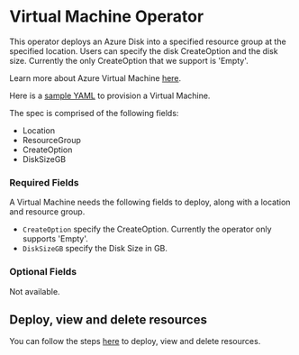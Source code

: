 # Virtual Machine Operator

This operator deploys an Azure Disk into a specified resource group at the specified location. Users can specify the disk CreateOption and the disk size. Currently the only CreateOption that we support is 'Empty'.

Learn more about Azure Virtual Machine [here](https://docs.microsoft.com/en-us/rest/api/compute/disks).

Here is a [sample YAML](/config/samples/azure_v1alpha1_azuredisk.yaml) to provision a Virtual Machine.

The spec is comprised of the following fields:

* Location
* ResourceGroup
* CreateOption
* DiskSizeGB

### Required Fields

A Virtual Machine needs the following fields to deploy, along with a location and resource group.

* `CreateOption` specify the CreateOption. Currently the operator only supports 'Empty'.
* `DiskSizeGB` specify the Disk Size in GB.

### Optional Fields

Not available.

## Deploy, view and delete resources

You can follow the steps [here](/docs/customresource.md) to deploy, view and delete resources.
